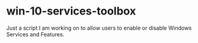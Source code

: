 # win-10-services-toolbox
Just a script I am working on to allow users to enable or disable Windows Services and Features.
